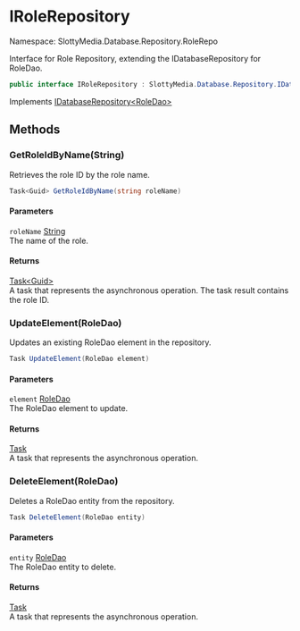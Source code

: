 # IRoleRepository

Namespace: SlottyMedia.Database.Repository.RoleRepo

Interface for Role Repository, extending the IDatabaseRepository for RoleDao.

```csharp
public interface IRoleRepository : SlottyMedia.Database.Repository.IDatabaseRepository`1[[SlottyMedia.Database.Daos.RoleDao, SlottyMedia.Database, Version=1.0.0.0, Culture=neutral, PublicKeyToken=null]]
```

Implements [IDatabaseRepository&lt;RoleDao&gt;](./slottymedia.database.repository.idatabaserepository-1.md)

## Methods

### **GetRoleIdByName(String)**

Retrieves the role ID by the role name.

```csharp
Task<Guid> GetRoleIdByName(string roleName)
```

#### Parameters

`roleName` [String](https://docs.microsoft.com/en-us/dotnet/api/system.string)<br>
The name of the role.

#### Returns

[Task&lt;Guid&gt;](https://docs.microsoft.com/en-us/dotnet/api/system.threading.tasks.task-1)<br>
A task that represents the asynchronous operation. The task result contains the role ID.

### **UpdateElement(RoleDao)**

Updates an existing RoleDao element in the repository.

```csharp
Task UpdateElement(RoleDao element)
```

#### Parameters

`element` [RoleDao](./slottymedia.database.daos.roledao.md)<br>
The RoleDao element to update.

#### Returns

[Task](https://docs.microsoft.com/en-us/dotnet/api/system.threading.tasks.task)<br>
A task that represents the asynchronous operation.

### **DeleteElement(RoleDao)**

Deletes a RoleDao entity from the repository.

```csharp
Task DeleteElement(RoleDao entity)
```

#### Parameters

`entity` [RoleDao](./slottymedia.database.daos.roledao.md)<br>
The RoleDao entity to delete.

#### Returns

[Task](https://docs.microsoft.com/en-us/dotnet/api/system.threading.tasks.task)<br>
A task that represents the asynchronous operation.
